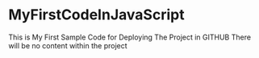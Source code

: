 # MyFirstCodeInJavaScript
This is My First Sample Code for Deploying The Project in GITHUB 
There will be no content within the project
